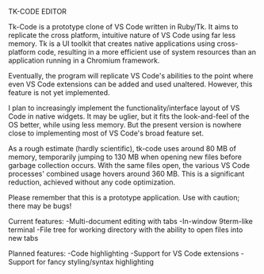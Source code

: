 TK-CODE EDITOR

Tk-Code is a prototype clone of VS Code written in Ruby/Tk. It aims to replicate the cross platform, intuitive nature of VS Code using far less memory. Tk is a UI toolkit that creates native applications using cross-platform code, resulting in a more efficient use of system resources than an application running in a Chromium framework.

Eventually, the program will replicate VS Code's abilities to the point where even VS Code extensions can be added and used unaltered. However, this feature is not yet implemented.

I plan to increasingly implement the functionality/interface layout of VS Code in native widgets. It may be uglier, but it fits the look-and-feel of the OS better, while using less memory. But the present version is nowhere close to implementing most of VS Code's broad feature set.

As a rough estimate (hardly scientific), tk-code uses around 80 MB of memory, temporarily jumping to 130 MB when opening new files before garbage collection occurs. With the same files open, the various VS Code processes' combined usage hovers around 360 MB. This is a significant reduction, achieved without any code optimization.

Please remember that this is a prototype application. Use with caution; there may be bugs!

Current features:
-Multi-document editing with tabs
-In-window 9term-like terminal
-File tree for working directory with the ability to open files into new tabs

Planned features:
-Code highlighting
-Support for VS Code extensions
-Support for fancy styling/syntax highlighting